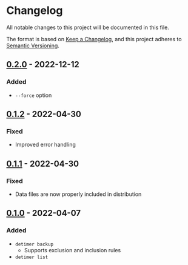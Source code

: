 # Changelog
All notable changes to this project will be documented in this file.

The format is based on [Keep a Changelog](https://keepachangelog.com/en/1.0.0/),
and this project adheres to [Semantic Versioning](https://semver.org/spec/v2.0.0.html).

## [0.2.0] - 2022-12-12
### Added
- `--force` option

## [0.1.2] - 2022-04-30
### Fixed
- Improved error handling

## [0.1.1] - 2022-04-30
### Fixed
- Data files are now properly included in distribution

## [0.1.0] - 2022-04-07
### Added
- `detimer backup`
  - Supports exclusion and inclusion rules
- `detimer list`

[0.2.0]: https://github.com/clabe45/detimer/compare/v0.1.2...v0.2.0
[0.1.2]: https://github.com/clabe45/detimer/compare/v0.1.1...v0.1.2
[0.1.1]: https://github.com/clabe45/detimer/compare/v0.1.0...v0.1.1
[0.1.0]: https://github.com/clabe45/detimer/releases/tag/v0.1.0
